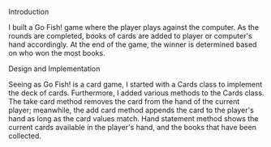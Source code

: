 Introduction

I built a Go Fish! game where the player plays against the computer. As the rounds are completed, books of cards are added to
player or computer's hand accordingly. At the end of the game, the winner is determined based on who won the most books. 

Design and Implementation

Seeing as Go Fish! is a card game, I started with a Cards class to implement the deck of cards. Furthermore, I added various
methods to the Cards class. The take card method removes the card from the hand of the current player; meanwhile, the add card
method appends the card to the player's hand as long as the card values match. Hand statement method shows the current cards 
available in the player's hand, and the books that have been collected.
